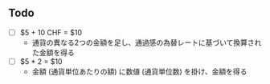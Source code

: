 Todo
------------
- [ ] $5 + 10 CHF = $10
  - 通貨の異なる2つの金額を足し、通過感の為替レートに基づいて換算された金額を得る
- [ ] $5 * 2 = $10
  - 金額 (通貨単位あたりの額) に数値 (通貨単位数) を掛け、金額を得る
